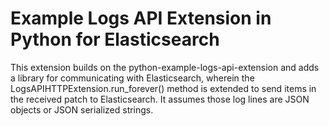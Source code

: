 # Example Logs API Extension in Python for Elasticsearch
This extension builds on the python-example-logs-api-extension and adds a library for communicating with Elasticsearch, wherein the LogsAPIHTTPExtension.run_forever() method is extended to send items in the received patch to Elasticsearch. It assumes those log lines are JSON objects or JSON serialized strings.
